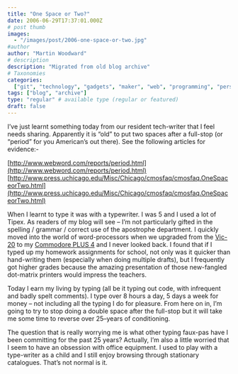 ```yaml
---
title: "One Space or Two?"
date: 2006-06-29T17:37:01.000Z
# post thumb
images:
  - "/images/post/2006-one-space-or-two.jpg"
#author
author: "Martin Woodward"
# description
description: "Migrated from old blog archive"
# Taxonomies
categories:
  ["git", "technology", "gadgets", "maker", "web", "programming", "personal"]
tags: ["blog", "archive"]
type: "regular" # available type (regular or featured)
draft: false
---
```


I’ve just learnt something today from our resident tech-writer that I feel needs sharing. Apparently it is “old” to put two spaces after a full-stop (or “period” for you American’s out there). See the following articles for evidence:-

[http://www.webword.com/reports/period.html](http://www.webword.com/reports/period.html)
[http://www.press.uchicago.edu/Misc/Chicago/cmosfaq/cmosfaq.OneSpaceorTwo.html](http://www.press.uchicago.edu/Misc/Chicago/cmosfaq/cmosfaq.OneSpaceorTwo.html)

When I learnt to type it was with a typewriter. I was 5 and I used a lot of Tipex. As readers of my blog will see – I’m not particularly gifted in the spelling / grammar / correct use of the apostrophe department. I quickly moved into the world of word-processors when we upgraded from the [Vic-20](http://www.vintage-computer.com/vic20.shtml) to my [Commodore PLUS 4](http://www.vintage-computer.com/commodoreplus4.shtml) and I never looked back. I found that if I typed up my homework assignments for school, not only was it quicker than hand-writing them (especially when doing multiple drafts), but I frequently got higher grades because the amazing presentation of those new-fangled dot-matrix printers would impress the teachers.

Today I earn my living by typing (all be it typing out code, with infrequent and badly spelt comments). I type over 8 hours a day, 5 days a week for money – not including all the typing I do for pleasure. From here on in, I’m going to try to stop doing a double space after the full-stop but it will take me some time to reverse over 25–years of conditioning.

The question that is really worrying me is what other typing faux-pas have I been committing for the past 25 years? Actually, I’m also a little worried that I seem to have an obsession with office equipment. I used to play with a type-writer as a child and I still enjoy browsing through stationary catalogues. That’s not normal is it.

